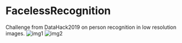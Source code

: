 # FacelessRecognition
Challenge from DataHack2019 on person recognition in low resolution images.
![img1](https://github.com/yussiroz/FacelessRecognition/blob/master/samples/example_1.jpg)
![img2](https://github.com/yussiroz/FacelessRecognition/blob/master/samples/example_2.jpg)
